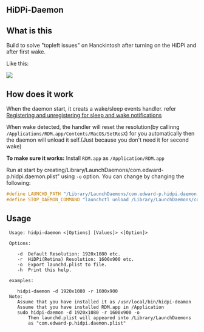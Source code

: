 HiDPi-Daemon
---

What is this
---

Build to solve "topleft issues" on Hanckintosh after turning on the HiDPi and after first wake.

Like this:

![](https://github.com/edward-p/HiDPi-Daemon/raw/picture/IMG_20171004_102631.jpg)

How does it work
---

When the daemon start, it creats a wake/sleep events handler.
refer [Registering and unregistering for sleep and wake notifications](https://developer.apple.com/library/content/qa/qa1340/_index.html)

When wake detected, the handler will reset the resolution(by callinng `/Applications/RDM.app/Contents/MacOS/SetResX`) for you automatically then the daemon will unload it self.(Just because you don't need it for second wake)

__To make sure it works:__ Install `RDM.app` as `/Application/RDM.app`

Run at start by creating/Library/LaunchDaemons/com.edward-p.hidpi.daemon.plist" using `-o` option.
You can change by changing the following:

``` C
#define LAUNCHD_PATH "/Library/LaunchDaemons/com.edward-p.hidpi.daemon.plist"
#define STOP_DAEMON_COMMAND "launchctl unload /Library/LaunchDaemons/com.edward-p.hidpi.daemon.plist"
```


Usage
---

	 Usage:	hidpi-daemon <[Options] [Values]> <[Option]>

	 Options:

	    -d	Default Resolution: 1920x1080 etc.
	    -r	HiDPi(Retina) Resolution: 1600x900 etc.
	    -o	Export launchd.plist to file.
	    -h	Print this help.

	 examples:

	    hidpi-daemon -d 1920x1080 -r 1600x900
	 Note:
	    Assume that you have installed it as /usr/local/bin/hidpi-deamon
	    Assume that you have installed RDM.app in /Application
	    sudo hidpi-daemon -d 1920x1080 -r 1600x900 -o
	        Then launchd.plist will appeared into /Library/LaunchDaemons
	        as "com.edward-p.hidpi.daemon.plist"
